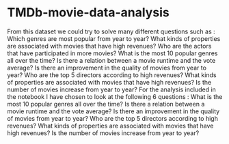 # TMDb-movie-data-analysis
From this dataset we could try to solve many different questions such as : Which genres are most popular from year to year? What kinds of properties are associated with movies that have high revenues? Who are the actors that have participated in more movies? What is the most 10 popular genres all over the time? Is there a relation between a movie runtime and the vote average? Is there an improvement in the quality of movies from year to year? Who are the top 5 directors according to high revenues? What kinds of properties are associated with movies that have high revenues? Is the number of movies increase from year to year? For the analysis included in the notebook I have chosen to look at the following 6 questions : What is the most 10 popular genres all over the time? Is there a relation between a movie runtime and the vote average? Is there an improvement in the quality of movies from year to year? Who are the top 5 directors according to high revenues? What kinds of properties are associated with movies that have high revenues? Is the number of movies increase from year to year?
